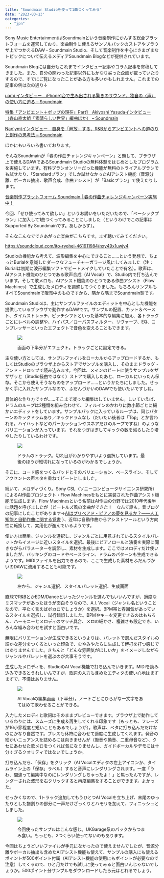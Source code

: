```yaml
---
title: "Soundmain Studioを使って1曲つくってみる"
date: "2023-03-13"
categories: 
  - "jpn"
---
```


Sony Music EntertainmentはSoundmainという音楽制作にかんする総合プラットフォームを運営しており、楽曲制作に使えるサンプルパックのストアやブラウザ上でつかえるDAW・Soundmain Studio、そして音楽制作を中心にさまざまなトピックについて伝えるメディアSoundmain Blogなどが提供されています。

Soundmain Blogには自分もこれまでインタビュー記事やコラム記事を寄稿してきました。また、自分の関わった記事以外にもかなり尖った企画が載っていたりするので、すでにご覧になったことがある方も多いかもしれません。これまでの記事の例は次の通り↓

[uami インタビュー　iPhone1台で生み出される驚きのサウンド、独自の〈声〉の使い方に迫る – Soundmain](https://blogs.soundmain.net/10306/)

[特集「アンビエント＋ポップの現在」Part1　Akiyoshi Yasudaインタビュー（森山直太朗「素晴らしい世界」編曲ほか） – Soundmain](https://blogs.soundmain.net/13895/)

[Nao’ymtインタビュー　自身を「解放」する、R&Bからアンビエントへの道のりと創作の思考法 – Soundmain](https://blogs.soundmain.net/15088/)

ほかにもいろいろ書いております。

そんなSoundmainが「春の作曲チャレンジキャンペーン」と題して、ブラウザ上で使えるDAWであるSoundmain Studioの無料体験をはじめとしたプログラムを実施しています。有料プランオンリーだった機能が無料のトライアルプランでも試せたり、「Standardプラン」でしか試せなかったAIアシスト機能（音源分離、ボーカル抽出、歌声合成、作曲アシスト）が「Basicプラン」で使えたりします。

[音楽制作プラットフォーム Soundmain | 春の作曲チャレンジキャンペーン実施中！](https://soundmain.net/lp202303/)

今回、「ぜひ使ってみて欲しい」というお誘いをいただいたので、「ベーシックプラン」に加入して1曲つくってみることにしました（というわけでこの記事はSupported By Soundmainです。あしからず）。

そんなこんなでできあがった楽曲がこちらです。まず聴いてみてください。

https://soundcloud.com/ito-ryohei-461911984/nxy49x1uwjy4

Studioの機能から考えて、波形編集を中心にできること……という発想で、ちょっとBurialを意識したダークなフューチャーガラージ風にしてみました（注：Burialは初期に波形編集ソフトでビートメイクしていたことで有名）。歌声は、AIアシスト機能のひとつである歌声合成（AI Vocal）で、Studio内で打ち込んでいます。そして歌メロも、AIアシスト機能のひとつである作曲アシスト（Flow Machines）で生成したメロディを調整してつくりました。もちろんサンプルもすべてSoundmainで販売中のものですから、隅から隅までSoundmain製です。

Soundmain Studioは、主にサンプルファイルのエディットを中心とした機能を提供しているブラウザで動作するDAWです。サンプルの配置、カット＆ペースト、タイムストレッチ、ピッチシフトといった基本的な編集に加え、各トラックごとにレベルの調整や、ハイパス／ローパスフィルター、リヴァーブ、EQ、コンプレッサーといったエフェクトで音色を変えることもできます。

<figure>

![](images/Soundmain_Effects-1024x642.png)

<figcaption>

画面の下半分がエフェクト。トラックごとに設定できる。

</figcaption>

</figure>

主な使い方としては、サンプルファイルをローカルからアップロードするか、もしくはStudioのブラウザ上からストアでサンプルを購入し、そのままドラッグ・アンド・ドロップで読み込みます。今回は、メインのビートに使うサンプルをザザザッと（Studio経由ではなく）ストアで購入したあと、ローカルにいったん保存。そこから使えそうなものをアップロード……というかたちにしました。せっかく手に入れたサンプルなので、ふだんづかいのDAWでも使いたいですしね。

具体的な作り方ですが……そこまで凝った編集はしていません。しいていえば、ドラムのループは2種類を組み合わせて、フィルインのかわりに数小節ごとに細かいエディットをしています。サンプルパックに入っているループは、同じパターンのキックドラムあり／キックドラムなし（だいたい後者は「Top」とか言われる。ハイハットなどのパーカッションやスネアだけのループですね）のようなバリエーションが入っています。それをつぎはぎしてキックの数を減らしたり増やしたりしているわけです。

<figure>

![](images/Soundmain_BeatEdit-1024x181.png)

<figcaption>

ドラムのトラック。切れ目がわかりやすいよう選択しています。最後のほうが細切れになっているのがわかるでしょうか。

</figcaption>

</figure>

そこに、コード感をつくるパッドとそのバリエーション、ベースライン、そしてアクセントの声ネタを重ねてビートにしました。

続いて、メロディづくり。Sony CSL（ソニーコンピュータサイエンス研究所）によるAI作曲プロジェクト・Flow Machinesをもとに実装された作曲アシスト機能で生成します。Flow Machinesという名前はAI作曲の分野では2010年代後半に話題を呼びましたが（ビートルズ風の楽曲ができた！　なんて話も。昔ブログの記事にしたことがあります→[AIはプリペアド・ピアノの夢を見るか？――人工知能と自動作曲に関する覚書](https://imdkm.com/archives/577) ）、近年は自動作曲からアシストツールという方向性に転換して、実用化が進んでいるようです。

使い方は簡単。ジャンルを選択し、ジャンルごとに用意されているスタイルパレットからイメージに近いスタイルを選択。最後にピアノロールと演奏を実際に聞きながらパラメーターを調節し、素材を生成します。ここではメロディだけ使いましたが、バッキングのコードやベースライン、ドラムのパターンも生成できるようです。MIDIファイルを出力できるので、ここで生成した素材をふだんづかいのDAWに流用することも可能です。

<figure>

![](images/flowmachines.png)

<figcaption>

左から、ジャンル選択、スタイルパレット選択、生成画面

</figcaption>

</figure>

直球でR&BとかEDM/Danceといったジャンルを選んでもいいんですが、適度なミスマッチがあったほうが面白そうなので、A.I. Vocal（ジャンル名ということなので、平たく言えばボカロでしょうか）を選択。BPM帯と雰囲気があっているスタイルを選択し、試行錯誤しました。BPMやキーを変更できるのはもちろん、ハーモニーとメロディのマッチ具合、メロの細かさ、複雑さも設定でき、いろんな組み合わせを試すと面白いです。

無限にバリエーションが生成できるというよりは、パレットで選んだスタイルの細かな差分をつくるといった印象で、むやみやたらに生成して博打を打つ感じではありませんでした。きちんと「どんな雰囲気がほしいか」をイメージしながらジャンルやパレットを選ぶのが大事そうです。

生成したメロディを、StudioのAI Vocal機能で打ち込んでいきます。MIDIを読み込みできるとうれしいんですが、歌詞の入力も含めたエディタの使い心地はまずまずで、不満はありません。

<figure>

![](images/AIVoice01-1024x643.png)

<figcaption>

AI Vocalの編集画面（下半分）。ノートごとにひらがな一文字をあてはめて歌わせることができる。

</figcaption>

</figure>

入力したメロディと歌詞はそのままプレビューできます。ブラウザ上で動作しているわりには、スムーズに生成＆再生してくれる印象です（もっとも、フレーズが16小節程度と短いこともあるでしょうが）。歌声は、ベタに打ち込んだだけなのにかなり自然です。ブレスも休符に合わせて適度に生成してくれます。発音の細かいニュアンスを詰めるには向きませんが（撥音や拗音、二重母音など）、クセにあわせた歌メロをつくれば気になりませんし、ガイドボーカルやデモには十分すぎるクオリティではないでしょうか。

打ち込んだら、「保存」をクリック（AI Vocalエディタの左上アイコンか、タイムライン上の「保存」ラベル）すると音声にレンダリングされます。一度「うわ、間違って編集中なのにレンダリングしちゃったよ！」と焦ったんですが、レンダーされた波形を右クリックすると再度編集をすることができます。よかった。

せっかくなので、1トラック追加してもうひとつAI Vocalを立ち上げ、末尾のゆったりとした譜割りの部分に一声だけざっくりとハモリを加えて、フィニッシュとしました。

<figure>

![](images/Soundmain_Samples-1004x1024.png)

<figcaption>

今回使ったサンプルはこんな感じ。UKGarage系のパックからつまみ食い。もっとも、2つくらい使ってないのもあります。

</figcaption>

</figure>

今回はちょうどいいファイルが手元になかったので使えませんでしたが、音源分離やボーカル抽出も含めたAIアシスト機能も使えて、サンプルの購入にも使えるポイントが500ポイント付属（AIアシスト機能の使用にもポイントが必要なので注意）してくるので、ひと月だけでも試しに使ってみると面白いんじゃないでしょうか。500ポイント分サンプルをダウンロードしたら元はとれるでしょう。

